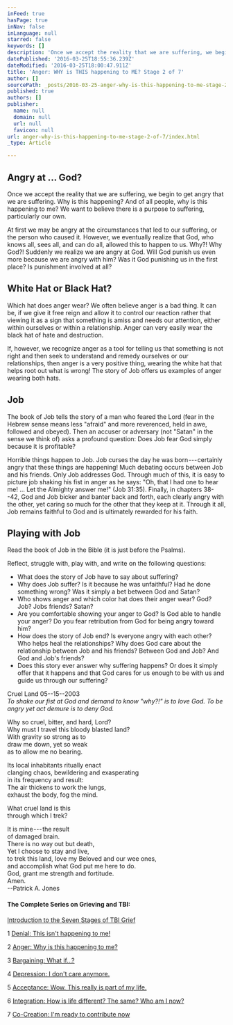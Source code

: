 ```yaml
---
inFeed: true
hasPage: true
inNav: false
inLanguage: null
starred: false
keywords: []
description: 'Once we accept the reality that we are suffering, we begin to get angry that we are suffering. Why is this happening? And of all people, why is this happening to me? We want to believe there is a purpose to suffering, particularly our own.'
datePublished: '2016-03-25T18:55:36.239Z'
dateModified: '2016-03-25T18:00:47.911Z'
title: 'Anger: WHY is THIS happening to ME? Stage 2 of 7'
author: []
sourcePath: _posts/2016-03-25-anger-why-is-this-happening-to-me-stage-2-of-7.md
published: true
authors: []
publisher:
  name: null
  domain: null
  url: null
  favicon: null
url: anger-why-is-this-happening-to-me-stage-2-of-7/index.html
_type: Article

---
```

## Angry at ... God?

Once we accept the reality that we are suffering, we begin to get angry that we are suffering. Why is this happening? And of all people, why is this happening to me? We want to believe there is a purpose to suffering, particularly our own.

At first we may be angry at the circumstances that led to our suffering, or the person who caused it. However, we eventually realize that God, who knows all, sees all, and can do all, allowed this to happen to us. Why?! Why God?! Suddenly we realize we are angry at God. Will God punish us even more because we are angry with him? Was it God punishing us in the first place? Is punishment involved at all?

## White Hat or Black Hat?

Which hat does anger wear? We often believe anger is a bad thing. It can be, if we give it free reign and allow it to control our reaction rather that viewing it as a sign that something is amiss and needs our attention, either within ourselves or within a relationship. Anger can very easily wear the black hat of hate and destruction.

If, however, we recognize anger as a tool for telling us that something is not right and then seek to understand and remedy ourselves or our relationships, then anger is a very positive thing, wearing the white hat that helps root out what is wrong! The story of Job offers us examples of anger wearing both hats.

## Job

The book of Job tells the story of a man who feared the Lord (fear in the Hebrew sense means less "afraid" and more reverenced, held in awe, followed and obeyed). Then an accuser or adversary (not "Satan" in the sense we think of) asks a profound question: Does Job fear God simply because it is profitable?

Horrible things happen to Job. Job curses the day he was born --- certainly angry that these things are happening! Much debating occurs between Job and his friends. Only Job addresses God. Through much of this, it is easy to picture job shaking his fist in anger as he says: "Oh, that I had one to hear me! ... Let the Almighty answer me!" (Job 31:35). Finally, in chapters 38--42, God and Job bicker and banter back and forth, each clearly angry with the other, yet caring so much for the other that they keep at it. Through it all, Job remains faithful to God and is ultimately rewarded for his faith.

## Playing with Job

Read the book of Job in the Bible (it is just before the Psalms).

Reflect, struggle with, play with, and write on the following questions:

* What does the story of Job have to say about suffering?
* Why does Job suffer? Is it because he was unfaithful? Had he done something wrong? Was it simply a bet between God and Satan?
* Who shows anger and which color hat does their anger wear? God? Job? Jobs friends? Satan?
* Are you comfortable showing your anger to God? Is God able to handle your anger? Do you fear retribution from God for being angry toward him?
* How does the story of Job end? Is everyone angry with each other? Who helps heal the relationships? Why does God care about the relationship between Job and his friends? Between God and Job? And God and Job's friends?
* Does this story ever answer why suffering happens? Or does it simply offer that it happens and that God cares for us enough to be with us and guide us through our suffering?

Cruel Land 05--15--2003  
_To shake our fist at God and demand to know "why?!" is to love God. To be angry yet act demure is to deny God._

Why so cruel, bitter, and hard, Lord?  
Why must I travel this bloody blasted land?  
With gravity so strong as to  
draw me down, yet so weak  
as to allow me no bearing.

Its local inhabitants ritually enact  
clanging chaos, bewildering and exasperating  
in its frequency and result:  
The air thickens to work the lungs,  
exhaust the body, fog the mind.

What cruel land is this  
through which I trek?

It is mine --- the result  
of damaged brain.  
There is no way out but death,  
Yet I choose to stay and live,  
to trek this land, love my Beloved and our wee ones,  
and accomplish what God put me here to do.  
God, grant me strength and fortitude.  
Amen.  
--Patrick A. Jones

#### The Complete Series on Grieving and TBI:

[Introduction to the Seven Stages of TBI Grief][0]

1 [Denial: This isn't happening to me!][1]

2 [Anger: Why is this happening to me?][2]

3 [Bargaining: What if...?][3]

4 [Depression: I don't care anymore.][4]

5 [Acceptance: Wow. This really is part of my life.][5]

6 [Integration: How is life different? The same? Who am I now?][6]

7 [Co-Creation: I'm ready to contribute now][7]

[0]: https://mindyourheadcoop.org/grieving-a-tbi-to-heal-a-tbi-6cc53ad2305e#.f89syomyv
[1]: https://mindyourheadcoop.org/denial-this-is-not-happening-to-me-stage-1-of-7-2b59544b8929#.c37jerhio
[2]: https://mindyourheadcoop.org/anger-why-is-this-happening-to-me-stage-2-of-7-ac1f7a92ec91#.d050tgwx3
[3]: https://mindyourheadcoop.org/bargaining-what-if-stage-3-of-7-ead42c5bd4fb#.b5lnl73de
[4]: https://mindyourheadcoop.org/depression-i-don-t-care-anymore-stage-4-of-7-12e938915b4d#.blsz029oq
[5]: https://medium.com/@DeaconPatrick/acceptance-wow-this-really-is-part-of-my-life-stage-5-of-7-586af3628085#.h13cmmtlh
[6]: https://medium.com/@DeaconPatrick/integration-how-is-life-different-the-same-who-am-i-now-stage-6-of-7-526a1b19890c#.opbev8fhq
[7]: https://medium.com/@DeaconPatrick/co-creation-i-m-ready-to-contribute-now-stage-7-of-7-5b9477e60148#.vt81kmnq0